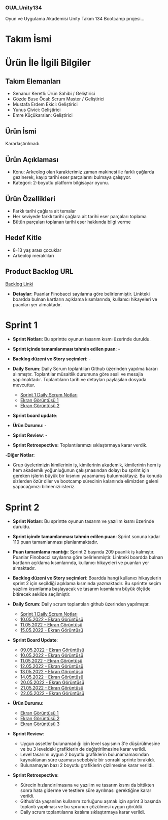 ### OUA_Unity134
Oyun ve Uygulama Akademisi Unity Takım 134 Bootcamp projesi...

# **Takım İsmi**

# Ürün İle İlgili Bilgiler

## Takım Elemanları

- Senanur Keretli: Ürün Sahibi / Geliştirici
- Gözde Buse Öcal: Scrum Master / Geliştirici
- Mustafa Erdem Ekici: Geliştirici
- Yunus Çivici: Geliştirici
- Emre Küçükarslan: Geliştirici

## Ürün İsmi
Kararlaştırılmadı.

## Ürün Açıklaması
- Konu: Arkeolog olan karakterimiz zaman makinesi ile farklı çağlarda gezinerek, kayıp tarihi eser parçalarını bulmaya çalışıyor.
- Kategori: 2-boyutlu platform bilgisayar oyunu.

## Ürün Özellikleri
- Farklı tarihi çağlara ait temalar
- Her seviyede farklı tarihi çağlara ait tarihi eser parçaları toplama
- Bütün parçaları toplanan tarihi eser hakkında bilgi verme

## Hedef Kitle
- 8-13 yaş arası çocuklar
- Arkeoloji meraklıları

## Product Backlog URL
[Backlog Linki](https://miro.com/app/board/uXjVO0wr1lo=/)

- **Detaylar**: Puanlar Finobacci sayılarına göre belirlenmiştir. Linkteki boardda bulnan kartların açıklama kısımlarında, kullanıcı hikayeleri ve puanları yer almaktadır.

# Sprint 1

- **Sprint Notları**: Bu sprintte oyunun tasarım kısmı üzerinde duruldu.

- **Sprint içinde tamamlanması tahmin edilen puan**: -

- **Backlog düzeni ve Story seçimleri**: -

- **Daily Scrum**: Daily Scrum toplantıları Github üzerinden yapılma kararı alınmıştır. Toplantılar müsaitlik durumuna göre sesli ve mesajla yapılmaktadır. Toplantıların tarih ve detayları paylaşılan dosyada mevcuttur.
  - [Sprint 1 Daily Scrum Notları](https://raw.githubusercontent.com/gozde-buse/OUA_Unity134/main/Sprint1/Sprint%201%20-%20Daily%20Scrum%20Toplant%C4%B1%20Notlar%C4%B1.txt)
  - [Ekran Görüntüsü 1](https://github.com/gozde-buse/OUA_Unity134/blob/c43345e7aa6d7b61e43ac8857ba4eae6cef750bc/Sprint1/Sprint1-DailyScrum_29.04.2022.png)
  - [Ekran Görüntüsü 2](https://github.com/gozde-buse/OUA_Unity134/blob/c43345e7aa6d7b61e43ac8857ba4eae6cef750bc/Sprint1/Sprint1-DailyScrum_02.05.2022.png)

- **Sprint board update**: 

- **Ürün Durumu**: -

- **Sprint Review**: -

- **Sprint Retrospective:** Toplantılarımızı sıklaştırmaya karar verdik.

-**Diğer Notlar**:
- Grup üyelerimizin kimilerinin iş, kimilerinin akademik, kimilerinin hem iş hem akademik yoğunluğunun çakışmasından dolayı bu sprint için gereken işlerin büyük bir kısmını yapamamış bulunmaktayız. Bu konuda sizlerden özür diler ve bootcamp sürecinin kalanında elimizden geleni yapacağımızı bilmenizi isteriz.

# Sprint 2

- **Sprint Notları**: Bu sprintte oyunun tasarım ve yazılım kısmı üzerinde duruldu.

- **Sprint içinde tamamlanması tahmin edilen puan**: Sprint sonuna kadar 110 puan tamamlanması planlanmaktadır.

- **Puan tamamlama mantığı**: Sprint 2 başında 209 puanlık iş kalmıştır. Puanlar Finobacci sayılarına göre belirlenmiştir. Linkteki boardda bulnan kartların açıklama kısımlarında, kullanıcı hikayeleri ve puanları yer almaktadır.

- **Backlog düzeni ve Story seçimleri**: Boardda hangi kullanıcı hikayelerin sprint 2 için seçildiği açıklama kısmında yazmaktadır. Bu sprintte seçim yazılım kısımlarına başlayacak ve tasarım kısımlarını büyük ölçüde bitirecek sekilde seçilmiştir.

- **Daily Scrum**: Daily scrum toplantıları github üzerinden yapılmıştır.
  - [Sprint 1 Daily Scrum Notları](https://raw.githubusercontent.com/gozde-buse/OUA_Unity134/main/Sprint2/Daily%20Scrum/Sprint%202%20-%20Daily%20Scrum%20Toplant%C4%B1%20Notlar%C4%B1.txt)
  - [10.05.2022 - Ekran Görüntüsü](https://github.com/gozde-buse/OUA_Unity134/blob/main/Sprint2/Daily%20Scrum/Sprint2-DailyScrum_10.05.2022.png)
  - [11.05.2022 - Ekran Görüntüsü](https://github.com/gozde-buse/OUA_Unity134/blob/main/Sprint2/Daily%20Scrum/Sprint2-DailyScrum_11.05.2022.png)
  - [15.05.2022 - Ekran Görüntüsü](https://github.com/gozde-buse/OUA_Unity134/blob/main/Sprint2/Daily%20Scrum/Sprint2-DailyScrum_15.05.2022.png)

- **Sprint Board Update**:
  - [09.05.2022 - Ekran Görüntüsü](https://github.com/gozde-buse/OUA_Unity134/blob/main/Sprint2/Sprint%20Board/sprint_board%2009.05.2022.png)
  - [10.05.2022 - Ekran Görüntüsü](https://github.com/gozde-buse/OUA_Unity134/blob/main/Sprint2/Sprint%20Board/sprint_board%2010.05.2022.png)
  - [11.05.2022 - Ekran Görüntüsü](https://github.com/gozde-buse/OUA_Unity134/blob/main/Sprint2/Sprint%20Board/sprint_board%2011.05.2022.png)
  - [12.05.2022 - Ekran Görüntüsü](https://github.com/gozde-buse/OUA_Unity134/blob/main/Sprint2/Sprint%20Board/sprint_board%2012.05.2022.png)
  - [13.05.2022 - Ekran Görüntüsü](https://github.com/gozde-buse/OUA_Unity134/blob/main/Sprint2/Sprint%20Board/sprint_board%2013.05.2022.png)
  - [14.05.2022 - Ekran Görüntüsü](https://github.com/gozde-buse/OUA_Unity134/blob/main/Sprint2/Sprint%20Board/sprint_board%2014.05.2022.png)
  - [20.05.2022 - Ekran Görüntüsü](https://github.com/gozde-buse/OUA_Unity134/blob/main/Sprint2/Sprint%20Board/sprint_board%2020.05.2022.png)
  - [21.05.2022 - Ekran Görüntüsü](https://github.com/gozde-buse/OUA_Unity134/blob/main/Sprint2/Sprint%20Board/sprint_board%2021.05.2022.png)
  - [22.05.2022 - Ekran Görüntüsü](https://github.com/gozde-buse/OUA_Unity134/blob/main/Sprint2/Sprint%20Board/sprint_board%2022.05.2022.png)

- **Ürün Durumu**:
  - [Ekran Görüntüsü 1](https://github.com/gozde-buse/OUA_Unity134/blob/main/Sprint2/%C3%9Cr%C3%BCn%20G%C3%B6r%C3%BCnt%C3%BCleri/Oyun%20son%20durum%201.png)
  - [Ekran Görüntüsü 2](https://github.com/gozde-buse/OUA_Unity134/blob/main/Sprint2/%C3%9Cr%C3%BCn%20G%C3%B6r%C3%BCnt%C3%BCleri/Oyun%20son%20durum%202.png)
  - [Ekran Görüntüsü 3](https://github.com/gozde-buse/OUA_Unity134/blob/main/Sprint2/%C3%9Cr%C3%BCn%20G%C3%B6r%C3%BCnt%C3%BCleri/Oyun%20son%20durum%203.png)

- **Sprint Review**:
	- Uygun assetler bulunamadığı için level sayısının 3'e düşürülmesine ve bu 3 leveldeki grafiklerin de değiştirilmesine karar verildi.
	- Level tasarımı uygun 2 boyutlu grafiklerin bulunamamasından kaynaklanan süre uzaması sebebiyle bir sonraki sprinte bırakıldı.
	- Bulunamayan bazı 2 boyutlu grafiklerin çizilmesine karar verildi.

- **Sprint Retrospective**:
	- Sürecin hızlandırılmasına ve yazılım ve tasarım kısmı da bittikten sonra hata giderme ve testlere süre ayrılması gerektiğine karar verildi.
	- Github'da yaşanılan kullanım zorluğunu aşmak için sprint 3 başında toplantı yapılması ve bu sprunun çözülmesi uygun görüldü.
	- Daily scrum toplantılarına katılımı sıklaştırmaya karar verildi.
